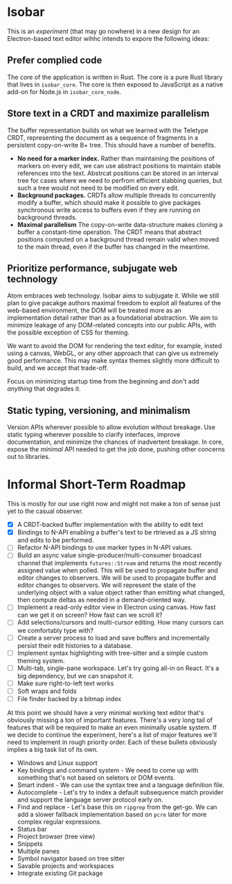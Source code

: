 # Isobar

This is an *experiment* (that may go nowhere) in a new design for an Electron-based text editor wihhc intends to expore the following ideas:

## Prefer complied code

The core of the application is written in Rust. The core is a pure Rust library that lives in `isobar_core`. The core is then exposed to JavaScript as a native add-on for Node.js in `isobar_core_node`.

## Store text in a CRDT and maximize parallelism

The buffer representation builds on what we learned with the Teletype CRDT, representing the document as a sequence of fragments in a persistent copy-on-write B+ tree. This should have a number of benefits.

* **No need for a marker index.** Rather than maintaining the positions of markers on every edit, we can use abstract positions to maintain stable references into the text. Abstrcat positions can be stored in an interval tree for cases where we need to perfrom efficient stabbing queries, but such a tree would not need to be modified on every edit.
* **Background packages.** CRDTs allow multiple threads to concurrently modify a buffer, which should make it possible to give packages synchronous write access to buffers even if they are running on background threads.
* **Maximal parallelism** The copy-on-write data-structure makes cloning a buffer a constant-time operation. The CRDT means that abstract positions computed on a background thread remain valid when moved to the main thread, even if the buffer has changed in the meantime.

## Prioritize performance, subjugate web technology

Atom embraces web technology. Isobar aims to subjugate it. While we still plan to give pacakge authors maximal freedom to exploit all features of the web-based environment, the DOM will be treated more as an implementation detail rather than as a foundational abstraction. We aim to minimize leakage of any DOM-related concepts into our public APIs, with the possible exception of CSS for theming.

We want to avoid the DOM for rendering the text editor, for example, insted using a canvas, WebGL, or any other approach that can give us extremely good performance. This may make syntax themes slightly more difficult to build, and we accept that trade-off.

Focus on minimizing startup time from the beginning and don't add *anything* that degrades it.

## Static typing, versioning, and minimalism

Version APIs wherever possible to allow evolution without breakage. Use static typing wherever possible to clarify interfaces, improve documentation, and minimize the chances of inadvertent breakage. In core, expose the *minimal* API needed to get the job done, pushing other concerns out to libraries.

# Informal Short-Term Roadmap

This is mostly for our use right now and might not make a ton of sense just yet to the casual observer.

* [x] A CRDT-backed buffer implementation with the ability to edit text
* [x] Bindings to N-API enabling a buffer's text to be rtrieved as a JS string and edits to be performed.
* [ ] Refactor N-API bindings to use marker types in N-API values.
* [ ] Build an async value single-producer/multi-consumer broadcast channel that implements `futures::Stream` and returns the most recently assigned value when polled. This will be used to propagate buffer and editor changes to observers. We will be used to propagate buffer and editor changes to observers. We will represent the state of the underlying object with a value object rather than emitting what changed, then compute deltas as needed in a demand-oriented way.
* [ ] Implement a read-only editor view in Electron using canvas. How fast can we get it on screen? How fast can we scroll it?
* [ ] Add selections/cursors and multi-cursor editing. How many cursors can we comfortably type with?
* [ ] Create a server process to load and save buffers and incrementally persist their edit histories to a database.
* [ ] Implement syntax highlighting with tree-sitter and a simple custom theming system.
* [ ] Multi-tab, single-pane workspace. Let's try going all-in on React. It's a big dependency, but we can snapshot it.
* [ ] Make sure right-to-left text works
* [ ] Soft wraps and folds
* [ ] File finder backed by a bitmap index

At this point we should have a very minimal working text editor that's obviously missing a ton of important features. There's a very long tail of features that will be required to make an even minimally usable system. If we decide to continue the experiment, here's a list of major features we'll need to implement in rough priority order. Each of these bullets obviously implies a big task list of its own.

* Windows and Linux support
* Key bindings and command system - We need to come up with something that's not based on seletors or DOM events.
* Smart indent - We can use the syntax tree and a language definition file.
* Autocomplete - Let's try to index a default subsequence match provider and support the language server protocol early on.
* Find and replace - Let's base this on `ripgrep` from the get-go. We can add a slower fallback implementation based on `pcre` later for more complex regular expressions.
* Status bar
* Project browser (tree view)
* Snippets
* Multiple panes
* Symbol navigator based on tree sitter
* Savable projects and workspaces
* Integrate existing Git package
